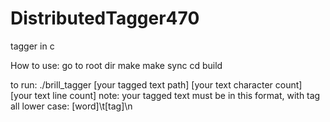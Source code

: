# DistributedTagger470
tagger in c

How to use:
go to root dir
	make
	make sync
	cd build
  
  to run: ./brill_tagger [your tagged text path] [your text character count] [your text line count]
    note: your tagged text must be in this format, with tag all lower case: [word]\t[tag]\n
